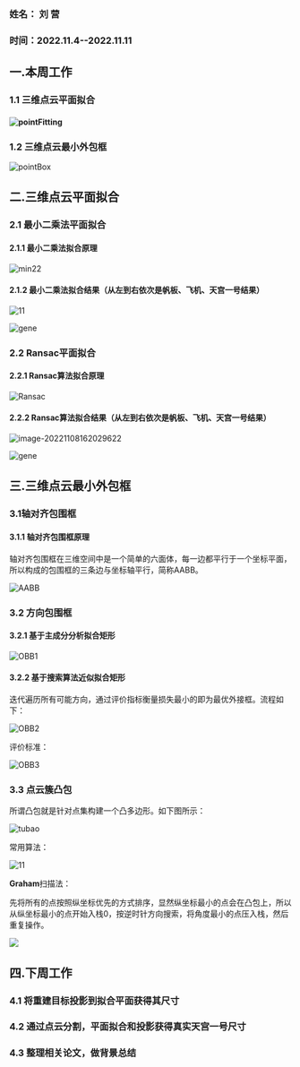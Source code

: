 ### 姓名： 刘 营

### 时间：2022.11.4--2022.11.11



## 一.本周工作

### 1.1 三维点云平面拟合

#### ![pointFitting](./images/2022.11.11/min2/pointFitting.jpg)

### 1.2 三维点云最小外包框

![pointBox](./images/2022.11.11/pointBox/pointBox.jpg)



## 二.三维点云平面拟合

### 2.1 最小二乘法平面拟合

#### 2.1.1 最小二乘法拟合原理

![min22](./images/2022.11.11/min2/min22.jpg)

#### 2.1.2 最小二乘法拟合结果（从左到右依次是帆板、飞机、天宫一号结果）

![11](./images/2022.11.11/min2/11.jpg)

![gene](./images/2022.11.11/min2/gene.jpg)

### 2.2 Ransac平面拟合

#### 2.2.1 Ransac算法拟合原理

![Ransac](./images/2022.11.11/ransac/Ransac.jpg)

#### 2.2.2 Ransac算法拟合结果（从左到右依次是帆板、飞机、天宫一号结果）

![image-20221108162029622](./images/2022.11.11/ransac/12.jpg)

![gene](./images/2022.11.11/ransac/gene.jpg)

## 三.三维点云最小外包框

### 3.1轴对齐包围框

#### 3.1.1 轴对齐包围框原理

轴对齐包围框在三维空间中是一个简单的六面体，每一边都平行于一个坐标平面，所以构成的包围框的三条边与坐标轴平行，简称AABB。

![AABB](./images/2022.11.11/pointBox/AABB.jpg)

### 3.2 方向包围框

#### 3.2.1 基于主成分分析拟合矩形

![OBB1](./images/2022.11.11/pointBox/OBB1.jpg)

#### 3.2.2 基于搜索算法近似拟合矩形

迭代遍历所有可能方向，通过评价指标衡量损失最小的即为最优外接框。流程如下：

![OBB2](./images/2022.11.11/pointBox/OBB2.jpg)

评价标准：

![OBB3](./images/2022.11.11/pointBox/OBB3.jpg)

### 3.3 点云簇凸包

所谓凸包就是针对点集构建一个凸多边形。如下图所示：

![tubao](./images/2022.11.11/pointBox/tubao.jpg)

常用算法：

![11](./images/2022.11.11/pointBox/11.jpg)

**Graham**扫描法：

先将所有的点按照纵坐标优先的方式排序，显然纵坐标最小的点会在凸包上，所以从纵坐标最小的点开始入栈0，按逆时针方向搜索，将角度最小的点压入栈，然后重复操作。

![](./images/2022.11.11/pointBox/aaa.gif)

## 四.下周工作

### 4.1 将重建目标投影到拟合平面获得其尺寸

### 4.2 通过点云分割，平面拟合和投影获得真实天宫一号尺寸

### 4.3 整理相关论文，做背景总结













